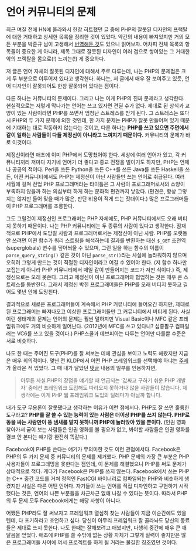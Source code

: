 언어 커뮤니티의 문제
====================

최근 며칠 전에 HN에 올라와서 한창 히트했던 글 중에 PHP의 잘못된 디자인의 프랙탈에 대한 거대하고 상세한 목록을 정리한 것이 있었다. 약간의 내용이 빠져있지만 거의 모든 부분을 박준규 님이 고생해서 [번역해둔 것][1]도 있으니 읽어보자. 어차피 전체 목록의 항목들이 중요한 게 아니라, 제목 그대로 잘못된 디자인이 여러 겹으로 쌓여있는 그 거대한 악의 프랙탈을 몸으로(!) 느끼는(!) 게 중요하다.

저 글은 언어 자체의 잘못된 디자인에 대해서 주로 다루는데, 나는 PHP의 문제점은 크게 두 부분으로 이루어져 있다고 생각한다. 하나는, 저 글에서 매우 잘 보여주고 있듯, 언어 디자인이 잘못되어도 한참 잘못되어 있다는 점이다.

다른 하나는 커뮤니티의 문제이다. 그리고 나는 이게 PHP의 진짜 문제라고 생각한다. 현실적으로는 저렇게 막나가는 언어는 쓰고 있자면 견딜 수가 없다. 제대로 된 상식과 교양이 있는 사람이라면 PHP를 쓰면서 엄청난 스트레스를 받게 된다. 그 스트레스는 또다시 PHP의 두 가지 문제에 의한 것인데, 한 가지 문제는 PHP가 잘못 만들어져 있기 때문에 기대하는 대로 작동하지 않는다는 것이고, 다른 하나는 **PHP를 쓰고 있으면 주면에서 같이 일하는 사람들이 다들 제정신이 아니라고 느껴지기 때문이다.** 커뮤니티의 문제가 바로 이것이다.

제정신이라면 애초에 이미 PHP에서 도망쳤어야 한다. 세상에 여러 언어가 있고, 각 커뮤니티끼리 저마다 자기네 언어가 더 좋다고 종교 전쟁을 벌이기도 하지만, PHP는 언제나 공공의 적이다. Perl을 쓰든 Python을 쓰든 C++를 쓰든 Java를 쓰든 Haskell을 쓰든, 어떤 커뮤니티에서도 PHP는 제정신이 아닌 사람들만 쓰는 언어로 취급된다. 여러 세월에 걸쳐 전업 PHP 프로그래머라는 타이틀은 그 사람이 프로그래머로서의 소양이 부족하지 않을까 하는 의심부터 하게 하는 문화적 편견까지 낳았다. (편견은, 항상 그렇지는 않지만 들어 맞을 때가 많은, 판단 비용이 적게 드는 잣대이다.) 많은 프로그래머들이 PHP 프로그래머를 조롱한다.

그도 그럴것이 제정신인 프로그래머는 PHP 자체에도, PHP 커뮤니티에서도 오래 버티지 못하기 때문이다. 나는 PHP 커뮤니티에는 두 종류의 사람이 있다고 생각한다. 잠재적으로 PHP에서 도망칠 사람과 프로그래머로서는 제정신이 아닌 사람. PHP를 오랫동안 쓰려면 어떤 함수가 쿼리 스트링을 해석하는데 결과를 반환하는 대신 `$_GET` 초전역(superglobals) 변수를 덮어씌울 수 있으며, 그런 일을 하는 함수의 이름이 `parse_query_string()` 같은 것이 아닌 `parse_str()`라는 사실에 놀라워하지 않으며 오히려 그렇게 만드는 것이 적절한 디자인이라고 여길 수 있어야 한다. (저 함수 하나만 꼬집는게 아니라 PHP 커뮤니티에서 매일 같이 만들어지는 코드가 저딴 식이다.) 즉, 제정신으로는 오래 못쓴다. 그리고 제정신이 아닌 프로그래머와 협업하는 것은 매우 큰 스트레스를 동반한다. 그래서 제정신 박힌 프로그래머들은 PHP를 오래 버티지 못하고 길어도 몇년 안에 도망친다.

결과적으로 새로운 프로그래머들이 계속해서 PHP 커뮤니티에 들어오긴 하지만, 제대로 된 프로그래머는 빠져나오고 이상한 프로그래머들만 그 커뮤니티에서 버티게 된다. 사실 이런 생태계의 문제는 언어의 문제는 훨씬 덜하지만 Visual Basic이나 MFC 같은 프레임워크에도 거의 비슷하게 일어난다. (2012년에 MFC를 쓰고 있다니? 십중팔구 컴파일러는 VC6를 쓰고 있을 것이다.) PHP스쿨과 데브피아는 다루는 언어만 다를뿐 수준은 서로 비슷하다.

나도 한 때는 주어진 도구(PHP)를 잘 써보는 데에 관심을 보이고 노력도 해봤지만 지금은 매우 회의적이다. 몇년 전 KLDP에서 어떤 PHP 프레임워크를 선택해야 하냐는 [주제][2]가 올라온 적 있었다. 그 때 내가 달았던 [댓글][3] 내용의 일부를 인용하자면,

> 아무튼 사실 PHP의 장점을 얘기할 때 언급되는 ‘값싸고 구하기 쉬운 PHP 개발자’ 중에선 프레임워크 도입해도 따라오지 못하거나 않을 사람들이 많습니다. 제 생각에는 이게 PHP 웹 프레임워크 도입의 딜레마가 아닐까 합니다.

내가 도구 무용론이 잘못됐다고 생각하는 이유가 이런 점에서다. PHP도 잘 쓰면 훌륭한 도구라고? **PHP를 잘 쓸 수 있는 능력이 있는 사람은 더이상 PHP를 쓰지 않는다. PHP로 똥을 싸는 사람만이 똥 냄새를 맡지 못하니까 PHP에 눌러앉아 있을 뿐이다.** (인권 영화 찾아가서 굳이 보는 사람들은 인권 영화를 볼 필요가 없고, 봐야할 사람들은 인권 영화를 결코 안 본다는 얘기랑 완전히 똑같다.)

Facebook이 PHP를 쓴다는 얘기가 무의미한 것도 이런 관점에서다. Facebook은 PHP의 두 가지 문제 중 커뮤니티의 문제를 제거했다. PHP 문제의 가장 큰 부분은 PHP 사용자들이 프로그래밍을 못한다는 점인데, 이 문제를 해결했으니 PHP를 써도 문제가 상대적으로 적다. 게다가 Facebook은 PHP를 쓰지 않는다. Facebook에서 쓰는 PHP는 C++ 중간 코드를 거쳐 정적인 FastCGI 바이너리로 컴파일되는 PHP와 비슷하게 생겼지만 사실은 다른 어떤 언어다. 자기들이 쓰는 언어를 직접 디자인하고 구현하기 시작했다는 것은, 언어의 나쁜 부분들을 차근차근 없애 나갈 수 있다는 뜻이다. 따라서 PHP의 두 문제 모두 Facebook에게는 해당 사항이 아니다.

어쨌든 PHP라도 잘 써보자고 프레임워크 열심히 찾는 사람들이 지금 이순간에도 있을텐데, 다 포기하라고 조언하고 싶다. 당신이 아무리 프레임워크 잘 골라놔도 당신의 동료들은 제대로 쓰지 못한다. 나도 한때는 잘해보려고 애썼지만, 다행히 중간에 매우 큰 깨달음을 얻었다. 애초에 PHP를 쓸 수밖에 없는 상황 자체가 그렇게 실력이 좋지만은 않은 프로그래머들 사이에 껴서 프로젝트를 하게 될 거라는 불길한 징조였던 것이다.

[1]: http://ko.blog.influx.kr/2012/04/php.html
[2]: http://kldp.org/node/107440
[3]: http://kldp.org/node/107440#comment-498386
